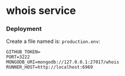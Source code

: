 # whois service


### Deployment

Create a file named is: `production.env`:
```
GITHUB_TOKEN=
PORT=3222
MONGODB_URI=mongodb://127.0.0.1:27017/whois
RUNNER_HOST=http://localhost:6969
```

